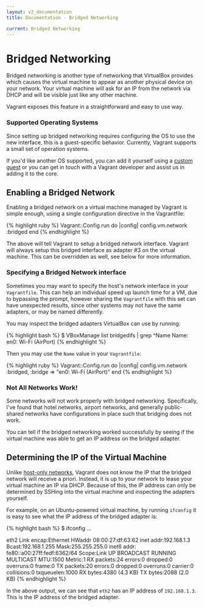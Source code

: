 ```yaml
---
layout: v2_documentation
title: Documentation - Bridged Networking

current: Bridged Networking
---
```

# Bridged Networking

Bridged networking is another type of networking that VirtualBox
provides which causes the virtual machine to appear as another
physical device on your network. Your virtual machine will ask for
an IP from the network via DHCP and will be visible just like any
other machine.

Vagrant exposes this feature in a straightforward and easy to use
way.

<div class="alert alert-block alert-notice">
  <h3>Supported Operating Systems</h3>
  <p>
    Since setting up bridged networking requires configuring the OS to
    use the new interface, this is a guest-specific behavior. Currently,
    Vagrant supports a small set of operation systems.
  </p>
  <p>
    If you'd like another OS supported, you can add it yourself using a
    <a href="/v2/docs/guests.html">custom guest</a> or you can get in touch
    with a Vagrant developer and assist us in adding it to the core.
  </p>
</div>

## Enabling a Bridged Network

Enabling a bridged network on a virtual machine managed by Vagrant
is simple enough, using a single configuration directive in the
Vagrantfile:

{% highlight ruby %}
Vagrant::Config.run do |config|
  config.vm.network :bridged
end
{% endhighlight %}

The above will tell Vagrant to setup a bridged network interface.
Vagrant will always setup this bridged interface as adapter #3 on
the virtual machine. This can be overridden as well, see below for more
information.

### Specifying a Bridged Network interface

Sometimes you may want to specify the host's network interface in your `Vagrantfile`.
This can help an individual speed up launch time for a VM, due to bypassing the prompt,
however sharing the `Vagrantfile` with this set can have unexpected results, since other
systems may not have the same adapters, or may be named differently.

You may inspect the bridged adapters VirtualBox can use by running:

{% highlight bash %}
$ VBoxManage list bridgedifs | grep ^Name
Name:            en0: Wi-Fi (AirPort)
{% endhighlight %}

Then you may use the `Name` value in your `Vagrantfile`:

{% highlight ruby %}
Vagrant::Config.run do |config|
  config.vm.network :bridged, :bridge => "en0: Wi-Fi (AirPort)"
end
{% endhighlight %}

<div class="alert alert-block alert-notice">
  <h3>Not All Networks Work!</h3>
  <p>
    Some networks will not work properly with bridged networking. Specifically,
    I've found that hotel networks, airport networks, and generally public-shared
    networks have configurations in place such that bridging does not work.
  </p>
  <p>
    You can tell if the bridged networking worked successfully by seeing if the
    virtual machine was able to get an IP address on the bridged adapter.
  </p>
</div>

## Determining the IP of the Virtual Machine

Unlike [host-only networks](/v2/docs/host_only_networking.html), Vagrant does
not know the IP that the bridged network will receive a priori. Instead,
it is up to your network to lease your virtual machine an IP via DHCP.
Because of this, the IP address can only be determined by SSHing into
the virtual machine and inspecting the adapters yourself.

For example, on an Ubuntu-powered virtual machine, by running `ifconfig`
it is easy to see what the IP address of the bridged adapter is:

{% highlight bash %}
$ ifconfig
...

eth2      Link encap:Ethernet  HWaddr 08:00:27:df:63:62
          inet addr:192.168.1.3  Bcast:192.168.1.255  Mask:255.255.255.0
          inet6 addr: fe80::a00:27ff:fedf:6362/64 Scope:Link
          UP BROADCAST RUNNING MULTICAST  MTU:1500  Metric:1
          RX packets:24 errors:0 dropped:0 overruns:0 frame:0
          TX packets:20 errors:0 dropped:0 overruns:0 carrier:0
          collisions:0 txqueuelen:1000
          RX bytes:4380 (4.3 KB)  TX bytes:2088 (2.0 KB)
{% endhighlight %}

In the above output, we can see that `eth2` has an IP address of
`192.168.1.3`. This is the IP address of the bridged adapter.
